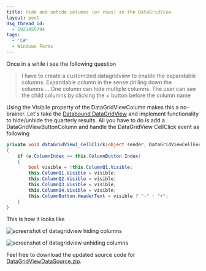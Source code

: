 ```yaml
---
title: Hide and unhide columns (or rows) in the DataGridView
layout: post
dsq_thread_id:
  - 1921455794
tags:
  - 'C#'
  - Windows Forms
---
```

Once in a while i see the following question

> <div>
>   I have to create a customized datagridview to enable the expandable columns. Expandable column in the sense drilling down the columns.... One column can hide multiple columns. The user can see the child columns by clicking the + button before the column name
> </div>

Using the Visibile property of the DataGridViewColumn makes this a no-brainer. Let's take the [Databound DataGridView](http://www.timvw.be/developing-a-datasource-for-your-datagridview/) and implement functionality to hide/unhide the quarterly results. All you have to do is add a DataGridViewButtonColumn and handle the DataGridView CellClick event as following

```csharp
private void dataGridView1_CellClick(object sender, DataGridViewCellEventArgs e)
{
	if (e.ColumnIndex == this.ColumnButton.Index)
	{
		bool visible = !this.ColumnQ1.Visible;
		this.ColumnQ1.Visible = visible;
		this.ColumnQ2.Visible = visible;
		this.ColumnQ3.Visible = visible;
		this.ColumnQ4.Visible = visible;
		this.ColumnButton.HeaderText = visible ? "-" : "+";
	}
}
```

This is how it looks like

![screenshot of datagridview hiding columns](http://www.timvw.be/wp-content/images/datagridview-hide.gif)
  
![screenshot of datagridview unhiding columns](http://www.timvw.be/wp-content/images/datagridview-unhide.gif)

Feel free to download the updated source code for [DataGridViewDataSource.zip](http://www.timvw.be/wp-content/code/csharp/DataGridViewDataSource.zip).
